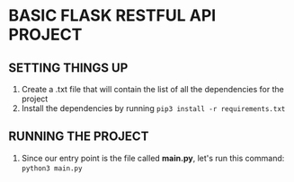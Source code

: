 # BASIC FLASK RESTFUL API PROJECT

## SETTING THINGS UP

1. Create a .txt file that will contain the list of all the dependencies for the project
2. Install the dependencies by running `pip3 install -r requirements.txt`

## RUNNING THE PROJECT

1.  Since our entry point is the file called **main.py**, let's run this command: `python3 main.py`
